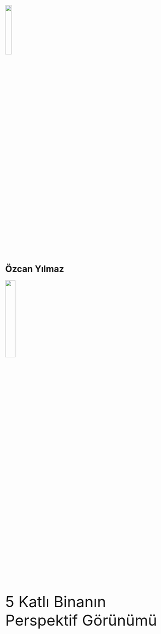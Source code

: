 <img src="https://abl.gtu.edu.tr/html/mobil/gtu_logo_tr_500.png" width="20%">

# Özcan Yılmaz 

<img src="https://i.ibb.co/gyDzHBz/001.png" width="25%">

<font size="12">  5 Katlı Binanın Perspektif Görünümü 
